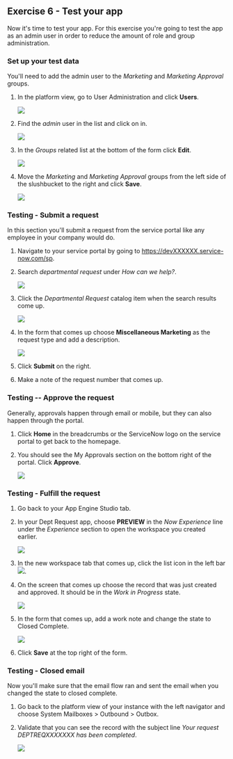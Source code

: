 ## Exercise 6 - Test your app

Now it's time to test your app. For this exercise you're going to test the app as an admin user in order to reduce the amount of role and group administration.

### Set up your test data

You'll need to add the admin user to the _Marketing_ and _Marketing Approval_ groups.

1. In the platform view, go to User Administration and click **Users**.

    ![](images/2021-10-06-16-35-10.png)

1. Find the _admin_ user in the list and click on in.

    ![](images/2021-10-06-16-35-54.png)

1. In the _Groups_ related list at the bottom of the form click **Edit**.

    ![](images/2021-10-06-16-36-41.png)

1. Move the _Marketing_ and _Marketing Approval_ groups from the left side of the slushbucket to the right and click **Save**.

    ![](images/2021-10-06-16-37-11.png)

### Testing - Submit a request

In this section you'll submit a request from the service portal like any employee in your company would do.

1. Navigate to your service portal by going to https://devXXXXXX.service-now.com/sp.

1. Search _departmental request_ under _How can we help?_.

    ![](images/2021-10-06-16-38-55.png)

1. Click the _Departmental Request_ catalog item when the search results come up.

    ![](images/2021-10-06-16-57-53.png)

1. In the form that comes up choose **Miscellaneous Marketing** as the request type and add a description.

    ![](images/2021-10-06-16-58-51.png)

1. Click **Submit** on the right.

1. Make a note of the request number that comes up.

### Testing -- Approve the request

Generally, approvals happen through email or mobile, but they can also happen through the portal.

1. Click **Home** in the breadcrumbs or the ServiceNow logo on the service portal to get back to the homepage. 

1. You should see the My Approvals section on the bottom right of the portal. Click **Approve**.

    ![](images/2021-10-06-17-02-20.png)

### Testing - Fulfill the request

1. Go back to your App Engine Studio tab.

1. In your Dept Request app, choose **PREVIEW** in the _Now Experience_ line under the _Experience_ section to open the workspace you created earlier.

    ![](images/2021-10-06-17-06-26.png)

1. In the new workspace tab that comes up, click the list icon in the left bar ![](images/2021-10-06-17-06-59.png).

1. On the screen that comes up choose the record that was just created and approved. It should be in the _Work in Progress_ state.

    ![](images/2021-10-06-17-07-54.png)

1. In the form that comes up, add a work note and change the state to Closed Complete.

    ![](images/2021-10-06-17-09-13.png)

1. Click **Save** at the top right of the form.

### Testing - Closed email

Now you'll make sure that the email flow ran and sent the email when you changed the state to closed complete.

1. Go back to the platform view of your instance with the left navigator and choose System Mailboxes > Outbound > Outbox.

1. Validate that you can see the record with the subject line _Your request DEPTREQXXXXXXX has been completed_.

    ![](images/2021-10-06-17-14-36.png)